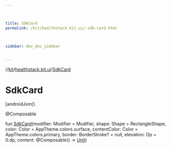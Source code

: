 ```yaml
---



title: SdkCard
permalink: /kit/healthstack.kit.ui/-sdk-card.html



sidebar: dev_doc_sidebar


---
```




//[kit](/kit.html)/[healthstack.kit.ui](index.html)/[SdkCard](-sdk-card.html)



# SdkCard



[androidJvm]\




@Composable



fun [SdkCard](-sdk-card.html)(modifier: Modifier = Modifier, shape: Shape = RectangleShape, color: Color = AppTheme.colors.surface, contentColor: Color = AppTheme.colors.primary, border: BorderStroke? = null, elevation: Dp = 0.dp, content: @Composable() -&gt; [Unit](https://kotlinlang.org/api/latest/jvm/stdlib/kotlin/-unit/index.html))






